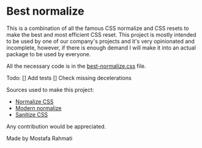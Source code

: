 # Best normalize

This is a combination of all the famous CSS normalize and CSS resets to make the best and most efficient CSS reset. This project is mostly intended to be used by one of our company's projects and it's very opinionated and incomplete, however, if there is enough demand I will make it into an actual package to be used by everyone.

All the necessary code is in the [best-normalize.css](/best-normalize.css) file.

Todo:
[] Add tests
[] Check missing decelerations

Sources used to make this project:

- [Normalize CSS](https://github.com/necolas/normalize.css)
- [Modern normalize](https://github.com/necolas/normalize.css)
- [Sanitize CSS](https://github.com/sindresorhus/modern-normalize)

Any contribution would be appreciated.

Made by Mostafa Rahmati
